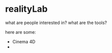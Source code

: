 
# realityLab

what are people interested in? what are the tools?

here are some:

 - Cinema 4D
 - 

<!--stackedit_data:
eyJoaXN0b3J5IjpbLTMyNzYzNDkwMl19
-->